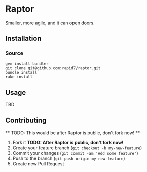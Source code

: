 # Raptor

Smaller, more agile, and it can open doors.

## Installation

### Source

    gem install bundler
    git clone git@github.com:rapid7/raptor.git
    bundle install
    rake install

## Usage

TBD

## Contributing

** TODO: This would be after Raptor is public, don't fork now! **

1. Fork it **TODO: After Raptor is public, don't fork now!**
2. Create your feature branch (`git checkout -b my-new-feature`)
3. Commit your changes (`git commit -am 'Add some feature'`)
4. Push to the branch (`git push origin my-new-feature`)
5. Create new Pull Request
